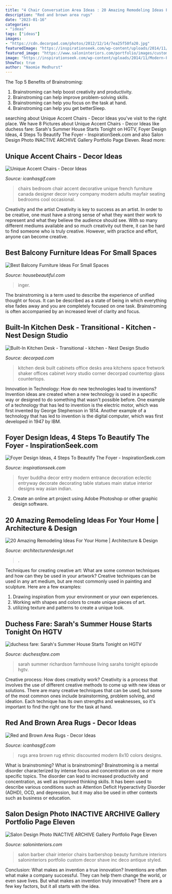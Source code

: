 ```yaml
---
title: "4 Chair Conversation Area Ideas : 20 Amazing Remodeling Ideas For Your Home"
description: "Red and brown area rugs"
date: "2023-01-16"
categories:
- "ideas"
tags: ["ideas"]
images:
- "https://cdn.decorpad.com/photos/2012/12/14/7ea25f50fa20.jpg"
featuredImage: "https://inspirationseek.com/wp-content/uploads/2014/11/Modern-Foyer-Design-Ideas-with-Buddha-Sculpture-Decoration.jpg"
featured_image: "https://www.saloninteriors.com/portfolio/images/custom-cuts/1.jpg"
image: "https://inspirationseek.com/wp-content/uploads/2014/11/Modern-Foyer-Design-Ideas-with-Buddha-Sculpture-Decoration.jpg"
ShowToc: true
author: "Naomie Medhurst"
---
```



The Top 5 Benefits of Brainstroming:
1. Brainstroming can help boost creativity and productivity.
2. Brainstroming can help improve problem-solving skills.
3. Brainstroming can help you focus on the task at hand.
4. Brainstroming can help you get betterSleep.

	

		
searching about Unique Accent Chairs - Decor Ideas you've visit to the right place. We have 8 Pictures about Unique Accent Chairs - Decor Ideas like duchess fare: Sarah&#039;s Summer House Starts Tonight on HGTV, Foyer Design Ideas, 4 Steps To Beautify The Foyer - InspirationSeek.com and also Salon Design Photo INACTIVE ARCHIVE Gallery Portfolio Page Eleven. Read more:
		
    
## Unique Accent Chairs - Decor Ideas

<img loading=lazy src="https://www.icanhasgif.com/wp-content/uploads/2015/11/Unique-Accent-Chairs.jpg" onerror="this.onerror=null;this.src='https://tse3.mm.bing.net/th?id=OIP.0m1a3rfTE5579S0R-_oQqQHaHa&amp;pid=15.1';" alt="Unique Accent Chairs - Decor Ideas">

_Source: icanhasgif.com_

>chairs bedroom chair accent decorative unique french furniture canada designer decor ivory company modern adults mayfair seating bedrooms cool occasional. 

	

Creativity and the artist
Creativity is key to success as an artist. In order to be creative, one must have a strong sense of what they want their work to represent and what they believe the audience should see. With so many different mediums available and so much creativity out there, it can be hard to find someone who is truly creative. However, with practice and effort, anyone can become creative.

    
## Best Balcony Furniture Ideas For Small Spaces

<img loading=lazy src="https://hips.hearstapps.com/hmg-prod.s3.amazonaws.com/images/ikea-yellow-chair-1555080682.jpg?crop=1.00xw:1.00xh;0,0&amp;resize=640:*" onerror="this.onerror=null;this.src='https://tse3.mm.bing.net/th?id=OIP.auV5ebev3iNWVNmJ_0jP2gHaHa&amp;pid=15.1';" alt="Best Balcony Furniture Ideas For Small Spaces">

_Source: housebeautiful.com_

>inger. 

	

The brainstroming is a term used to describe the experience of unified thought or focus. It can be described as a state of being in which everything else fades away and you are completely focused on one task. Brainstroming is often accompanied by an increased level of clarity and focus.

    
## Built-In Kitchen Desk - Transitional - Kitchen - Nest Design Studio

<img loading=lazy src="https://cdn.decorpad.com/photos/2012/12/14/7ea25f50fa20.jpg" onerror="this.onerror=null;this.src='https://tse2.mm.bing.net/th?id=OIP.5Wqkr4S5Fb5IZfgQZMariwHaKi&amp;pid=15.1';" alt="Built-In Kitchen Desk - Transitional - kitchen - Nest Design Studio">

_Source: decorpad.com_

>kitchen desk built cabinets office desks area kitchens space fretwork shaker offices cabinet ivory studio corner decorpad countertop glass countertops. 

	

Innovation in Technology: How do new technologies lead to inventions?
Invention ideas are created when a new technology is used in a specific way or designed to do something that wasn't possible before. One example of a technology that has led to invention is the electric motor, which was first invented by George Stephenson in 1814. Another example of a technology that has led to invention is the digital computer, which was first developed in 1947 by IBM.

    
## Foyer Design Ideas, 4 Steps To Beautify The Foyer - InspirationSeek.com

<img loading=lazy src="https://inspirationseek.com/wp-content/uploads/2014/11/Modern-Foyer-Design-Ideas-with-Buddha-Sculpture-Decoration.jpg" onerror="this.onerror=null;this.src='https://tse3.mm.bing.net/th?id=OIP.Hr9FkSL9L3nO2-6cNg_kAQHaJ4&amp;pid=15.1';" alt="Foyer Design Ideas, 4 Steps To Beautify The Foyer - InspirationSeek.com">

_Source: inspirationseek.com_

>foyer buddha decor entry modern entrance decoration eclectic entryway decorate decorating table statues main statue interior designs way asian indian. 

	

2. Create an online art project using Adobe Photoshop or other graphic design software.

    
## 20 Amazing Remodeling Ideas For Your Home | Architecture &amp; Design

<img loading=lazy src="https://cdn.architecturendesign.net/wp-content/uploads/2014/10/6-dog-shower-area.jpg" onerror="this.onerror=null;this.src='https://tse4.mm.bing.net/th?id=OIP.7Z6wr_52QP4FCQLK6j02gwHaJ4&amp;pid=15.1';" alt="20 Amazing Remodeling Ideas For Your Home | Architecture &amp; Design">

_Source: architecturendesign.net_

>. 

	

Techniques for creating creative art: What are some common techniques and how can they be used in your artwork?
Creative techniques can be used in any art medium, but are most commonly used in painting and sculpture. Here are a few examples:
1. Drawing inspiration from your environment or your own experiences.
2. Working with shapes and colors to create unique pieces of art.
3. utilizing texture and patterns to create a unique look.

    
## Duchess Fare: Sarah&#039;s Summer House Starts Tonight On HGTV

<img loading=lazy src="http://4.bp.blogspot.com/-FooZiVu0rJk/TcSUUmmLD1I/AAAAAAAAGxc/U8zgBQtWTHg/s1600/sarah+summer+11.jpg" onerror="this.onerror=null;this.src='https://tse2.mm.bing.net/th?id=OIP.JFqsQvgUZ308Mk6tLJu19QHaJ3&amp;pid=15.1';" alt="duchess fare: Sarah&#039;s Summer House Starts Tonight on HGTV">

_Source: duchessfare.com_

>sarah summer richardson farmhouse living sarahs tonight episode hgtv. 

	

Creative process: How does creativity work?
Creativity is a process that involves the use of different creative methods to come up with new ideas or solutions. There are many creative techniques that can be used, but some of the most common ones include brainstorming, problem solving, and ideation. Each technique has its own strengths and weaknesses, so it's important to find the right one for the task at hand.

    
## Red And Brown Area Rugs - Decor Ideas

<img loading=lazy src="https://www.icanhasgif.com/wp-content/uploads/2016/03/Red-and-Brown-Area-Rugs.jpg" onerror="this.onerror=null;this.src='https://tse1.mm.bing.net/th?id=OIP.nAVBaM37YqsQGuY-zJ1-DAHaHa&amp;pid=15.1';" alt="Red and Brown Area Rugs - Decor Ideas">

_Source: icanhasgif.com_

>rugs area brown rug ethnic discounted modern 8x10 colors designs. 

	

What is brainstroming?
What is brainstroming? Brainstroming is a mental disorder characterized by intense focus and concentration on one or more specific topics. The disorder can lead to increased productivity and concentration, as well as improved thinking skills. It has been used to describe various conditions such as Attention Deficit Hyperactivity Disorder (ADHD), OCD, and depression, but it may also be used in other contexts such as business or education.

    
## Salon Design Photo INACTIVE ARCHIVE Gallery Portfolio Page Eleven

<img loading=lazy src="https://www.saloninteriors.com/portfolio/images/custom-cuts/1.jpg" onerror="this.onerror=null;this.src='https://tse2.mm.bing.net/th?id=OIP.LsJtI3E8ccztqq_JuhqxpgAAAA&amp;pid=15.1';" alt="Salon Design Photo INACTIVE ARCHIVE Gallery Portfolio Page Eleven">

_Source: saloninteriors.com_

>salon barber chair interior chairs barbershop beauty furniture interiors saloninteriors portfolio custom decor shave inc deco antique styled. 

	

Conclusion: What makes an invention a true innovation?
Inventions are often what make a company successful. They can help them change the world, or even save lives. But what makes an invention truly innovative? There are a few key factors, but it all starts with the idea.


